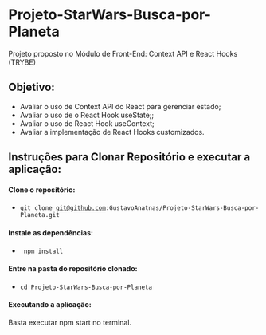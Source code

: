 # Projeto-StarWars-Busca-por-Planeta
Projeto proposto no Módulo de Front-End: Context API e React Hooks (TRYBE)

## Objetivo:
- Avaliar o uso de Context API do React para gerenciar estado;
- Avaliar o uso de o React Hook useState;;
- Avaliar o uso de React Hook useContext;
- Avaliar a implementação de React Hooks customizados.

## Instruções para Clonar Repositório e executar a aplicação: 
#### Clone o repositório:
- <code>git clone git@github.com:GustavoAnatnas/Projeto-StarWars-Busca-por-Planeta.git</code>

#### Instale as dependências: 
- <code> npm install </code>

#### Entre na pasta do repositório clonado:
- <code>cd Projeto-StarWars-Busca-por-Planeta</code>

#### Executando a aplicação:
Basta executar npm start no terminal. 


